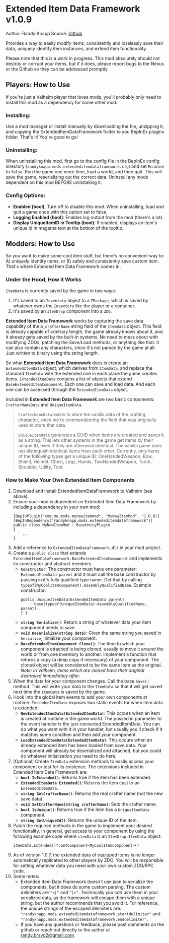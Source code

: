 # Extended Item Data Framework v1.0.9

Author: Randy Knapp
Source: [Github](https://github.com/RandyKnapp/ValheimMods/tree/main/ExtendedItemDataFramework)

Provides a way to easily modify items, consistently and losslessly save their data, uniquely identify item instances, and extend item functionality.

Please note that this is a work in progress. This mod absolutely should not destroy or corrupt your items, but if it does, please report bugs to the Nexus or the Github so they can be addressed promptly.

## Players: How to Use
If you're just a Valheim player that loves mods, you'll probably only need to install this mod as a dependency for some other mod.

### Installing:

Use a mod manager or install manually by downloading the file, unzipping it, and copying the ExtendedItemDataFramework folder to you BepInEx plugins folder. That's it! You're good to go!

### Uninstalling:
When uninstalling this mod, first go to the config file in the BepInEx config directory (`randyknapp.mods.extendeditemdataframework.cfg`) and set `Enabled` to `false`. Run the game one more time, load a world, and then quit. This will save the game, reserializing out the correct data. Uninstall any mods dependent on this mod BEFORE uninstalling it.

### Config Options:
  * **Enabled (bool)**: Turn off to disable this mod. When uninstalling, load and quit a game once with this option set to false.
  * **Logging Enabled (bool)**: Enables log output from the mod (there's a lot).
  * **Display UniqueItemID in Tooltip (bool)**: If enabled, displays an item's unique id in magenta text at the bottom of the tooltip.

## Modders: How to Use
So you want to make some cool item stuff, but there's no convenient way to: A) uniquely identify items, or B) safely and consistently save custom item. That's where Extended Item Data Framework comes in.

### Under the Hood, How it Works
`ItemData` is currently saved by the game in two ways:
1. It's saved to an `Inventory` object to a `ZPackage`, which is saved by whatever owns the `Inventory` like the player or a container.
2. It's saved by an `ItemDrop` component into a `ZDO`.

**Extended Item Data Framework** works by capturing the save data capability of the `m_crafterName` string field of the `ItemData` object. This field is already capable of arbitrary length, the game already knows about it, and it already gets saved by the built-in systems. No need to mess about with modifying ZDOs, patching the Save/Load methods, or anything like that. It can also contain any characters, since it's not parsed by the game at all. Just written to binary using the string length.

So what **Extended Item Data Framework** does is create an `ExtendedItemData` object, which derives from `ItemData`, and replace the standard `ItemData` with the extended one in each place the game creates items. `ExtendedItemData` contains a list of objects that extend `BaseExtendedItemComponent`. Each one can save and load data. And each one can be accessed through the `ExtendedItemData` object.

Included in **Extended Item Data Framework** are two basic components: `CrafterNameData` and `UniqueItemData`.

> `CrafterNameData` exists to store the vanilla data of the crafting character, since we're commandeering the field that was originally used to store that data.

> `UniqueItemData` generates a GUID when items are created and saves it as a string. This lets other systems in the game get items by their unique ID, even if they are otherwise identical. The vanilla game does not distinguish identical items from each other. Currently, only items of the following types get a unique ID: OneHandedWeapon, Bow, Shield, Helmet, Chest, Legs, Hands, TwoHandedWeapon, Torch, Shoulder, Utility, Tool.

### How to Make Your Own Extended Item Components
1. Download and install ExtendedItemDataFramework to Valheim (see above).
2. Ensure your mod is dependent on Extended Item Data Framework by including a dependency in your own mod:
    ```
    [BepInPlugin("com.me.mods.mynewitemmod", "MyNewItemMod", "1.0.0)]
    [BepInDependency("randyknapp.mods.extendeditemdataframework")]
    public class MyNewItemMod : BaseUnityPlugin
    {
        ...
    }
    ```
3. Add a reference to `ExtendedItemDataFramework.dll` in your mod project.
4. Create a `public class` that extends `ExtendedItemDataFramework.BaseExtendedItemComponent` and implements its constructor and abstract members.
    * **`Constructor`**: The constructor must have one parameter: `ExtendedItemData parent` and it must call the base constructor by passing in it's fully qualified type name. Get that by calling `typeof(MyCoolItemComponent).AssemblyQualifiedName`. Example constructor:
	     ```
		 public UniqueItemData(ExtendedItemData parent) 
	         : base(typeof(UniqueItemData).AssemblyQualifiedName, parent)
	     { }
		 ```
    * **`string Serialize()`**: Return a string of whatever data your item component needs to save.
    * **`void Deserialize(string data)`**: Given the same string you saved in `Serialize`, initialize your component.
    * **`BaseExtendedItemComponent Clone()`**: The item to which your component is attached is being cloned, usually to move it around the world or from one inventory to another. Implement a function that returns a copy (a deep copy if necessary) of your component. The cloned object will be considered to be the same item as the original.  *Note: In Valheim, items which are cloned have their original destroyed immediately after.*
5. When the data for your component changes. Call the base `Save()` method. This will write your data to the `ItemData` so that it will get saved next time the `ItemData` is saved by the game.
6. Hook into the global item events to add your own components at runtime. `ExtendedItemData` exposes two static events for when item data is extended:
    * **`NewExtendedItemData(ExtendedItemData)`**: This occurs when an item is created at runtime in the game world. The passed in parameter to the event handler is the just-converted ExtendedItemData. You can do what you want with it in your handler, but usually you'll check if it matches some condition and then add your component.
    * **`LoadExtendedItemData(ExtendedItemData)`**: This occurs when an already extended item has been loaded from save data. Your component will already be deserialized and attached, but you could do whatever initialization you need to do here.
7. (Optional) Create `ItemData` extension methods to easily access your component or test for its existence. The extensions included in Extended Item Data Framework are:
    * **`bool IsExtended()`**: Returns true if the item has been extended.
    * **`ExtendedItemData Extended()`**: Returns the item cast to an `ExtendedItemData`.
    * **`string GetCrafterName()`**: Returns the real crafter name (not the new save data).
    * **`void SetCrafterName(string crafterName)`**: Sets the crafter name.
    * **`bool IsUnique()`**: Returns true if the item has a `UniqueItemData` component.
    * **`string GetUniqueId()`**: Returns the unique ID of the item.
8. Patch the required methods in the game to implement your desired functionality. In general, get access to your component by using the following example code where `itemData` is an `ItemDrop.ItemData` object:
    ```
    itemData.Extended()?.GetComponent<MyCoolItemComponent>()
    ```
9. As of version 1.0.7, the extended data of equipped items is no longer automatically replicated to other players by ZDO. You will be responsible for setting whatever data you need with your own custom ZDO/RPC code.
10. Some notes:
	* Extended Item Data Framework doesn't use json to serialize the components, but it does do some custom parsing. The custom delimiters are `"<|"` and `"|>"`. Technically you *can* use them in your serialized data, as the framework will escape them with a unique string, but the author recommends that you avoid it. For reference, the unique strings of the escaped delimiters are: `"randyknapp.mods.extendeditemdataframework.startdelimiter"` and `"randyknapp.mods.extendeditemdataframework.enddelimiter"`.
	* If you have any questions or feedback, please post comments on the github or reach out directly to the author at randy.bravo2@gmail.com.
